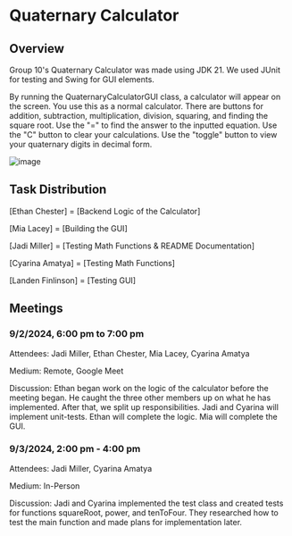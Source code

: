 # Quaternary Calculator
## Overview
Group 10's Quaternary Calculator was made using JDK 21. We used JUnit for testing and Swing for GUI elements.

By running the QuaternaryCalculatorGUI class, a calculator will appear on the screen. You use this as a normal calculator. There are buttons for addition, subtraction, multiplication, division, squaring, and finding the square root. Use the "=" to find the answer to the inputted equation. Use the "C" button to clear your calculations. Use the "toggle" button to view your quaternary digits in decimal form.

![image](https://github.com/user-attachments/assets/99b9d0f3-7816-4c55-b867-dfeaf44d2e18)


## Task Distribution
[Ethan Chester] = [Backend Logic of the Calculator]

[Mia Lacey] = [Building the GUI]

[Jadi Miller] = [Testing Math Functions & README Documentation]

[Cyarina Amatya] = [Testing Math Functions]

[Landen Finlinson] = [Testing GUI]

## Meetings

### 9/2/2024, 6:00 pm to 7:00 pm
Attendees: Jadi Miller, Ethan Chester, Mia Lacey, Cyarina Amatya

Medium: Remote, Google Meet

Discussion: Ethan began work on the logic of the calculator before the meeting began. He caught the three other members up on what he has implemented. After that, we split up responsibilities. Jadi and Cyarina will implement unit-tests. Ethan will complete the logic. Mia will complete the GUI. 

### 9/3/2024, 2:00 pm - 4:00 pm
Attendees: Jadi Miller, Cyarina Amatya

Medium: In-Person

Discussion: Jadi and Cyarina implemented the test class and created tests for functions squareRoot, power, and tenToFour. They researched how to test the main function and made plans for implementation later.
